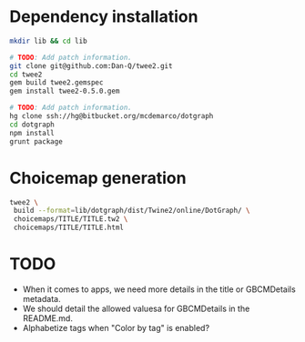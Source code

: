 
# Dependency installation

```bash
mkdir lib && cd lib

# TODO: Add patch information.
git clone git@github.com:Dan-Q/twee2.git
cd twee2
gem build twee2.gemspec
gem install twee2-0.5.0.gem

# TODO: Add patch information.
hg clone ssh://hg@bitbucket.org/mcdemarco/dotgraph
cd dotgraph
npm install
grunt package
```

# Choicemap generation

```bash
twee2 \
 build --format=lib/dotgraph/dist/Twine2/online/DotGraph/ \
 choicemaps/TITLE/TITLE.tw2 \
 choicemaps/TITLE/TITLE.html
```

# TODO

* When it comes to apps, we need more details in the title or GBCMDetails metadata.
* We should detail the allowed valuesa for GBCMDetails in the README.md.
* Alphabetize tags when "Color by tag" is enabled?
